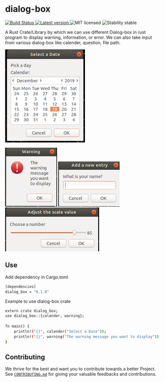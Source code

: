 # dialog-box
<p align="left">
  <a href="https://travis-ci.org/pankajchaudhary5/dialog-box">
    <img alt="Build Status" src="https://travis-ci.org/PankajChaudhary5/dialog-box.svg?branch=master">
  </a>
  <a href="https://crates.io/crates/dialog-box">
    <img alt="Latest version" src="https://img.shields.io/crates/v/dialog-box.svg">
  </a>
  <img alt="MIT licensed" src="https://img.shields.io/badge/license-MIT-blue.svg">
  <img alt="Stability stable" src="https://img.shields.io/badge/stability-stable-green.svg">
</p>

A Rust Crate/Library by which we can use different Dialog-box in rust program to display warning, information, or error. We can also take input from various dialog-box like calender, question, file path.

![Screenshot](calender.png) 

![Screenshot](warning.png)
![Screenshot](question.png)
![Screenshot](number.png)

## Use
Add dependency in Cargo.toml
```sh
[dependencies]
dialog_box = "0.1.0"
```
Example to use dialog-box crate
```sh
extern crate dialog_box;
use dialog_box::{calender, warning};

fn main() {
    println!("{}", calender("Select a Date"));
    println!("{}", warning("The warning message you want to display"));
}
```
## Contributing
We thrive for the best and want you to contribute towards a better Project. See [`CONTRIBUTING.md`](CONTRIBUTING.md) for giving your valuable feedbacks and contributions.